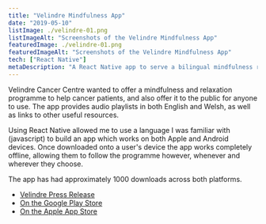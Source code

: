 ```yaml
---
title: "Velindre Mindfulness App"
date: "2019-05-10"
listImage: ./velindre-01.png
listImageAlt: "Screenshots of the Velindre Mindfulness App"
featuredImage: ./velindre-01.png
featuredImageAlt: "Screenshots of the Velindre Mindfulness App"
tech: ["React Native"]
metaDescription: "A React Native app to serve a bilingual mindfulness relaxation programme"
---
```


Velindre Cancer Centre wanted to offer a mindfulness and relaxation programme to help cancer patients, and also offer it to the public for anyone to use. The app provides audio playlists in both English and Welsh, as well as links to other useful resources.

Using React Native allowed me to use a language I was familiar with (javascript) to build an app which works on both Apple and Android devices. Once downloaded onto a user's device the app works completely offline, allowing them to follow the programme however, whenever and wherever they choose.

The app has had approximately 1000 downloads across both platforms.

- [Velindre Press Release](http://www.velindre-tr.wales.nhs.uk/news/50986)
- [On the Google Play Store](https://play.google.com/store/apps/details?id=com.velindrecc.mindfulness&hl=en_GB)
- [On the Apple App Store](https://apps.apple.com/gb/app/velindre-mindfulness-app/id1450624693)
